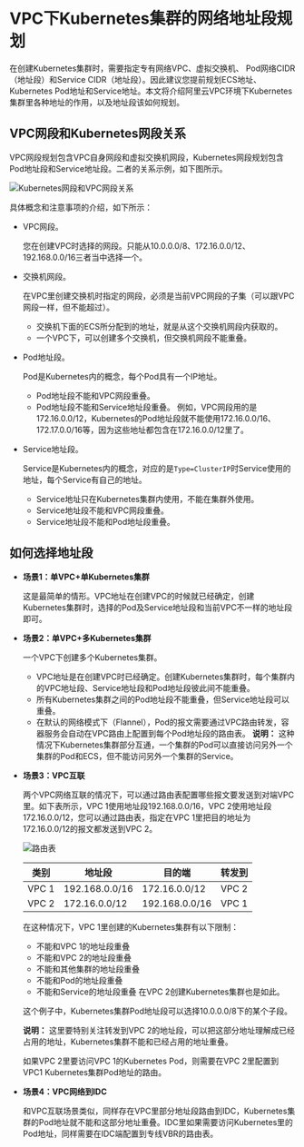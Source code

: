 # VPC下Kubernetes集群的网络地址段规划

在创建Kubernetes集群时，需要指定专有网络VPC、虚拟交换机、 Pod网络CIDR（地址段）和Service CIDR（地址段）。因此建议您提前规划ECS地址、Kubernetes Pod地址和Service地址。本文将介绍阿里云VPC环境下Kubernetes集群里各种地址的作用，以及地址段该如何规划。

## VPC网段和Kubernetes网段关系

VPC网段规划包含VPC自身网段和虚拟交换机网段，Kubernetes网段规划包含Pod地址段和Service地址段。二者的关系示例，如下图所示。

![Kubernetes网段和VPC网段关系](https://static-aliyun-doc.oss-accelerate.aliyuncs.com/assets/img/zh-CN/4575659951/p8764.png)

具体概念和注意事项的介绍，如下所示：

-   VPC网段。

    您在创建VPC时选择的网段。只能从10.0.0.0/8、172.16.0.0/12、192.168.0.0/16三者当中选择一个。

-   交换机网段。

    在VPC里创建交换机时指定的网段，必须是当前VPC网段的子集（可以跟VPC网段一样，但不能超过）。

    -   交换机下面的ECS所分配到的地址，就是从这个交换机网段内获取的。
    -   一个VPC下，可以创建多个交换机，但交换机网段不能重叠。
-   Pod地址段。

    Pod是Kubernetes内的概念，每个Pod具有一个IP地址。

    -   Pod地址段不能和VPC网段重叠。
    -   Pod地址段不能和Service地址段重叠。
    例如，VPC网段用的是172.16.0.0/12，Kubernetes的Pod地址段就不能使用172.16.0.0/16、172.17.0.0/16等，因为这些地址都包含在172.16.0.0/12里了。

-   Service地址段。

    Service是Kubernetes内的概念，对应的是`Type=ClusterIP`时Service使用的地址，每个Service有自己的地址。

    -   Service地址只在Kubernetes集群内使用，不能在集群外使用。
    -   Service地址段不能和VPC网段重叠。
    -   Service地址段不能和Pod地址段重叠。

## 如何选择地址段

-   **场景1：单VPC+单Kubernetes集群**

    这是最简单的情形。VPC地址在创建VPC的时候就已经确定，创建Kubernetes集群时，选择的Pod及Service地址段和当前VPC不一样的地址段即可。

-   **场景2：单VPC+多Kubernetes集群**

    一个VPC下创建多个Kubernetes集群。

    -   VPC地址是在创建VPC时已经确定。创建Kubernetes集群时，每个集群内的VPC地址段、Service地址段和Pod地址段彼此间不能重叠。
    -   所有Kubernetes集群之间的Pod地址段不能重叠，但Service地址段可以重叠。
    -   在默认的网络模式下（Flannel），Pod的报文需要通过VPC路由转发，容器服务会自动在VPC路由上配置到每个Pod地址段的路由表。
    **说明：** 这种情况下Kubernetes集群部分互通，一个集群的Pod可以直接访问另外一个集群的Pod和ECS，但不能访问另外一个集群的Service。

-   **场景3：VPC互联**

    两个VPC网络互联的情况下，可以通过路由表配置哪些报文要发送到对端VPC里。如下表所示，VPC 1使用地址段192.168.0.0/16，VPC 2使用地址段172.16.0.0/12，您可以通过路由表，指定在VPC 1里把目的地址为172.16.0.0/12的报文都发送到VPC 2。

    ![路由表](https://static-aliyun-doc.oss-accelerate.aliyuncs.com/assets/img/zh-CN/9395185261/p8765.png)

    |类别|地址段|目的端|转发到|
    |--|---|---|---|
    |VPC 1|192.168.0.0/16|172.16.0.0/12|VPC 2|
    |VPC 2|172.16.0.0/12|192.168.0.0/16|VPC 1|

    在这种情况下，VPC 1里创建的Kubernetes集群有以下限制：

    -   不能和VPC 1的地址段重叠
    -   不能和VPC 2的地址段重叠
    -   不能和其他集群的地址段重叠
    -   不能和Pod的地址段重叠
    -   不能和Service的地址段重叠
    在VPC 2创建Kubernetes集群也是如此。

    这个例子中，Kubernetes集群Pod地址段可以选择10.0.0.0/8下的某个子段。

    **说明：** 这里要特别关注转发到VPC 2的地址段，可以把这部分地址理解成已经占用的地址，Kubernetes集群不能和已经占用的地址重叠。

    如果VPC 2里要访问VPC 1的Kubernetes Pod，则需要在VPC 2里配置到VPC1 Kubernetes集群Pod地址的路由。

-   **场景4：VPC网络到IDC**

    和VPC互联场景类似，同样存在VPC里部分地址段路由到IDC，Kubernetes集群的Pod地址就不能和这部分地址重叠。IDC里如果需要访问Kubernetes里的Pod地址，同样需要在IDC端配置到专线VBR的路由表。



